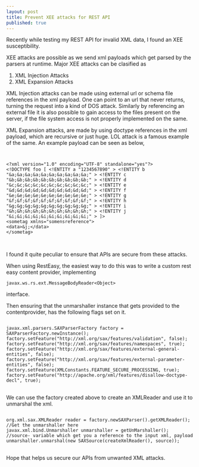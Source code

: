 ```yaml
---
layout: post
title: Prevent XEE attacks for REST API
published: true
---
```


Recently while testing my REST API for invalid XML data, I found an XEE susceptibility. 

XEE attacks are possible as we send xml payloads which get parsed by the parsers at runtime. Major XEE attacks can be clasified as 
1. XML Injection Attacks
2. XML Expansion Attacks

XML Injection attacks can be made using external url or schema file references in the xml payload. One can point to an url that never returns, turning the request into a kind of DOS attack. Similarly by referencing an external file it is also possible to gain access to the files present on the server, if the file system access is not properly implemented on the same. 

XML Expansion attacks, are made by using doctype references in the xml payload, which are recursive or just huge. LOL attack is a famous example of the same. 
An example payload can be seen as below,
<pre>
<CODE>

&lt;?xml version="1.0" encoding="UTF-8" standalone="yes"?&gt;
&lt;!DOCTYPE foo [ &lt;!ENTITY a "1234567890" &gt; &lt;!ENTITY b "&a;&a;&a;&a;&a;&a;&a;&a;&a;&a;" &gt; &lt;!ENTITY c "&b;&b;&b;&b;&b;&b;&b;&b;&b;&b;" &gt; &lt;!ENTITY d "&c;&c;&c;&c;&c;&c;&c;&c;&c;&c;" &gt; &lt;!ENTITY e "&d;&d;&d;&d;&d;&d;&d;&d;&d;&d;" &gt; &lt;!ENTITY f "&e;&e;&e;&e;&e;&e;&e;&e;&e;&e;" &gt; &lt;!ENTITY g "&f;&f;&f;&f;&f;&f;&f;&f;&f;&f;" &gt; &lt;!ENTITY h "&g;&g;&g;&g;&g;&g;&g;&g;&g;&g;" &gt; &lt;!ENTITY i "&h;&h;&h;&h;&h;&h;&h;&h;&h;&h;" &gt; &lt;!ENTITY j "&i;&i;&i;&i;&i;&i;&i;&i;&i;&i;" &gt; ]&gt; 
&lt;sometag xmlns="somensreference"&gt;
&lt;data&gt;&j;&lt;/data&gt;
&lt;/sometag&gt;

</CODE>
</pre>

I found it quite peculiar to ensure that APIs are secure from these attacks. 

When using RestEasy, the easiest way to do this was to write a custom rest easy content provider, implementing
<pre><CODE>javax.ws.rs.ext.MessageBodyReader&lt;Object&gt; </CODE></pre> interface.

Then ensuring that the unmarshaller instance that gets provided to the contentprovider, has the following flags set on it. 

<pre>
<code>
javax.xml.parsers.SAXParserFactory factory = SAXParserFactory.newInstance();
factory.setFeature("http://xml.org/sax/features/validation", false);
factory.setFeature("http://xml.org/sax/features/namespaces", true);
factory.setFeature("http://xml.org/sax/features/external-general-entities", false);
factory.setFeature("http://xml.org/sax/features/external-parameter-entities", false);
factory.setFeature(XMLConstants.FEATURE_SECURE_PROCESSING, true);
factory.setFeature("http://apache.org/xml/features/disallow-doctype-decl", true);
</code>
</pre>

We can use the factory created above to create an XMLReader and use it to unmarshal the xml. 

<pre>
<code>
org.xml.sax.XMLReader reader = factory.newSAXParser().getXMLReader();
//Get the unmarshaller here
javax.xml.bind.Unmarshaller unmarshaller = getUnMarshaller();
//source- variable which get you a reference to the input xml, payload
unmarshaller.unmarshal(new SAXSource(createXmlReader(), source));
</code>
</pre>

Hope that helps us secure our APIs from unwanted XML attacks.
